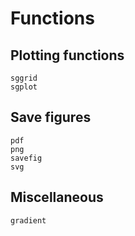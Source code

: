 # Functions

## Plotting functions

```@docs
sggrid
sgplot
```

## Save figures

```@docs
pdf
png
savefig
svg
```

## Miscellaneous

```@docs
gradient
```